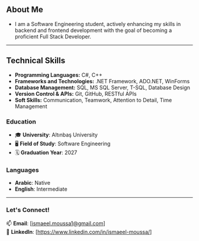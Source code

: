 
## About Me

- I am a Software Engineering student, actively enhancing my skills in backend and frontend development with the goal of becoming a proficient Full Stack Developer.

---

## Technical Skills

- **Programming Languages:** C#, C++
- **Frameworks and Technologies:** .NET Framework, ADO.NET, WinForms
- **Database Management:** SQL, MS SQL Server, T-SQL, Database Design
- **Version Control & APIs:** Git, GitHub, RESTful APIs
- **Soft Skills:** Communication, Teamwork, Attention to Detail, Time Management

### Education

- 🎓 **University**: Altınbaş University  
- 🖥️ **Field of Study**: Software Engineering  
- 🗓️ **Graduation Year**: 2027  

### Languages
- **Arabic**: Native  
- **English**: Intermediate  

---

### Let's Connect!

📫 **Email**: [ismaeel.moussa1@gmail.com]  
💼 **LinkedIn**: [https://www.linkedin.com/in/ismaeel-moussa/]  


